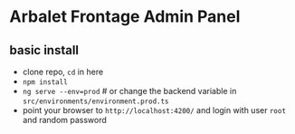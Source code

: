 # Arbalet Frontage Admin Panel

## basic install 

- clone repo, `cd` in here
- `npm install`
- `ng serve --env=prod` # or change the backend variable in `src/environments/environment.prod.ts`
- point your browser to `http://localhost:4200/` and login with user `root` and random password

